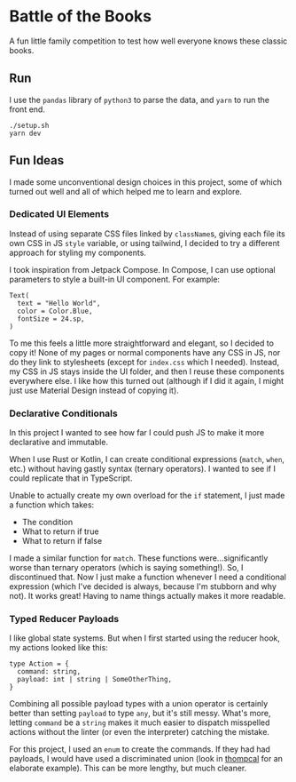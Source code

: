 # Battle of the Books

A fun little family competition to test how well everyone knows these classic books.

## Run
I use the `pandas` library of `python3` to parse the data, and `yarn` to run the front end.
```
./setup.sh
yarn dev
```

## Fun Ideas

I made some unconventional design choices in this project, some of which turned out well and all of which helped me to learn and explore.

### Dedicated UI Elements
Instead of using separate CSS files linked by `className`s, giving each file its own CSS in JS `style` variable, or using tailwind, I decided to try a different approach for styling my components.

I took inspiration from Jetpack Compose. In Compose, I can use optional parameters to style a built-in UI component. For example:
```
Text(
  text = "Hello World",
  color = Color.Blue,
  fontSize = 24.sp,
)
```

To me this feels a little more straightforward and elegant, so I decided to copy it! None of my pages or normal components have any CSS in JS, nor do they link to stylesheets (except for `index.css` which I needed). Instead, my CSS in JS stays inside the UI folder, and then I reuse these components everywhere else. I like how this turned out (although if I did it again, I might just use Material Design instead of copying it).

### Declarative Conditionals

In this project I wanted to see how far I could push JS to make it more declarative and immutable.

When I use Rust or Kotlin, I can create conditional expressions (`match`, `when`, etc.) without having gastly syntax (ternary operators). I wanted to see if I could replicate that in TypeScript.

Unable to actually create my own overload for the `if` statement, I just made a function which takes:
  - The condition
  - What to return if true
  - What to return if false

I made a similar function for `match`. These functions were...significantly worse than ternary operators (which is saying something!). So, I discontinued that. Now I just make a function whenever I need a conditional expression (which I've decided is always, because I'm stubborn and why not). It works great! Having to name things actually makes it more readable.

### Typed Reducer Payloads

I like global state systems. But when I first started using the reducer hook, my actions looked like this:
```
type Action = {
  command: string,
  payload: int | string | SomeOtherThing,
}
```

Combining all possible payload types with a union operator is certainly better than setting `payload` to type `any`, but it's still messy. What's more, letting `command` be a `string` makes it much easier to dispatch misspelled actions without the linter (or even the interpreter) catching the mistake.

For this project, I used an `enum` to create the commands. If they had had payloads, I would have used a discriminated union (look in [thompcal](https://github.com/marktforsyth/thompcal-demo) for an elaborate example). This can be more lengthy, but much cleaner.
